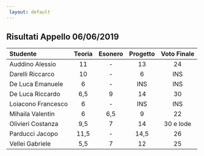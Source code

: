 ```yaml
---
 layout: default
---
```


Risultati Appello 06/06/2019
----------------------------------------

| Studente           | Teoria | Esonero | Progetto | Voto Finale |
| :----------------- | :----: | :-----: | :------: | :---------: |
| Auddino Alessio    |   11   |    -    |    13    |     24      |
| Darelli Riccarco   |   10   |    -    |    6     |     INS     |
| De Luca Emanuele   |   6    |    -    |   INS    |     INS     |
| De Luca Riccardo   |  6,5   |    9    |    14    |     30      |
| Loiacono Francesco |   6    |    -    |   INS    |     INS     |
| Mihaila Valentin   |   6    |   6,5   |    9     |     22      |
| Olivieri Costanza  |  9,5   |    7    |    14    |  30 e lode  |
| Parducci Jacopo    |  11,5  |    -    |   14,5   |     26      |
| Vellei Gabriele    |  5,5   |    7    |    12    |     25      |

